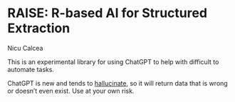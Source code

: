 RAISE: R-based AI for Structured Extraction
================
Nicu Calcea

This is an experimental library for using ChatGPT to help with difficult
to automate tasks.

ChatGPT is new and tends to
[hallucinate](https://en.wikipedia.org/wiki/Hallucination_(artificial_intelligence)),
so it will return data that is wrong or doesn’t even exist. Use at your
own risk.
